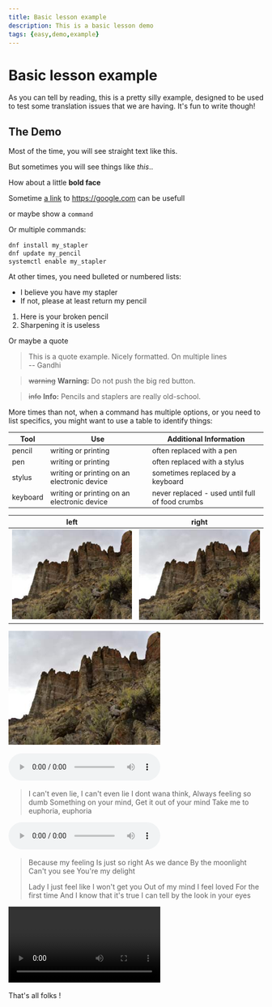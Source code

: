 ```yaml
---
title: Basic lesson example
description: This is a basic lesson demo
tags: {easy,demo,example}
---
```


# Basic lesson example

As you can tell by reading, this is a pretty silly example, designed to be used to test some translation issues that we are having. It's fun to write though!

## The Demo

Most of the time, you will see straight text like this.

But sometimes you will see things like _this_..

How about a little **bold face**

Sometime [a link](https://google.com) to https://google.com can be usefull

or maybe show a `command`

Or multiple commands:

```
dnf install my_stapler
dnf update my_pencil
systemctl enable my_stapler
```

At other times, you need bulleted or numbered lists:

- I believe you have my stapler
- If not, please at least return my pencil

1. Here is your broken pencil
2. Sharpening it is useless

Or maybe a quote

> This is a quote example. Nicely formatted.
> On multiple lines  
> -- Gandhi

> ~~warning~~ **Warning:** Do not push the big red button.

> ~~info~~ **Info:** Pencils and staplers are really old-school.

More times than not, when a command has multiple options, or you need to list specifics, you might want to use a table to identify things:

|  Tool    |   Use               |   Additional Information                                  |
|----------|---------------------|-----------------------------------------------------------|
| pencil   | writing or printing | often replaced with a pen                                 |
| pen      | writing or printing | often replaced with a stylus                              |
| stylus   | writing or printing on an electronic device | sometimes replaced by a keyboard  |
| keyboard | writing or printing on an electronic device | never replaced - used until full of food crumbs |



|  left    |  right   |
|----------|----------|
| ![image label](/media/test.jpg)   | ![image label](/media/test.jpg)  |

![image label](/media/test.jpg)

![Destiny Rogers - Euphoria](https://cdns-preview-1.dzcdn.net/stream/c-113e128007e3c0a3040b80039717cac7-5.mp3)

> I can't even lie, I can't even lie
> I dont wana think, Always feeling so dumb
> Something on your mind, Get it out of your mind
> Take me to euphoria, euphoria

![Modjo - Lady](https://cdns-preview-3.dzcdn.net/stream/c-3ae408da9e670b3c0bfa4eb026b2d5e4-3.mp3)

> Because my feeling Is just so right
> As we dance By the moonlight Can't you see You're my delight
> 
> Lady I just feel like I won't get you Out of my mind I feel loved For the first time
> And I know that it's true I can tell by the look in your eyes


![movie label](https://interactive-examples.mdn.mozilla.net/media/cc0-videos/flower.webm)

That's all folks !